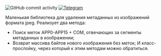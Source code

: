 ![GitHub commit activity](https://img.shields.io/github/commit-activity/y/SenseiMori/EXIFRemover)
[![Telegram](https://img.shields.io/badge/Telegram-Sensei__Mori-2CA5E0?style=flat&logo=telegram)](https://t.me/Sensei_Mori)

Маленькая библиотека для удаления метаданных из изображений формата jpeg. Реализует два метода: 
- Поиск меток APP0-APP15 + COM, отвечающих за сегменты метаданных в изображении;
- Возврат массива байтов нового изображения без меток;
И класс-прослойку, через который к этим методам можно обратиться.
